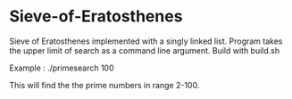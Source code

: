 # Sieve-of-Eratosthenes

Sieve of Eratosthenes implemented with a singly linked list.
Program takes  the upper limit of search as a command line argument.
Build with build.sh

Example : ./primesearch 100

This will find the the prime numbers in range 2-100.
